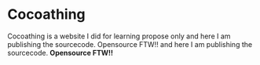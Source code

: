 Cocoathing
==========

Cocoathing is a website I did for learning propose only
and here I am publishing the sourcecode. Opensource FTW!!
and here I am publishing the sourcecode. <strong>Opensource FTW!!</strong>
